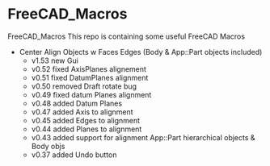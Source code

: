 # FreeCAD_Macros
FreeCAD_Macros
This repo is containing some useful FreeCAD Macros

- Center Align Objects w Faces Edges (Body & App::Part objects included)
  - v1.53 new Gui
  - v0.52 fixed AxisPlanes alignement
  - v0.51 fixed DatumPlanes alignment
  - v0.50 removed Draft rotate bug
  - v0.49 fixed datum Planes alignment
  - v0.48 added Datum Planes
  - v0.47 added Axis to alignment
  - v0.45 added Edges to alignment
  - v0.44 added Planes to alignment
  - v0.43 added support for alignment App::Part hierarchical objects & Body objs
  - v0.37 added Undo button


